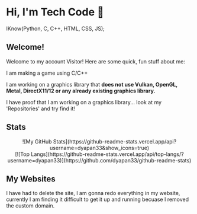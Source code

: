 # Hi, I'm Tech Code 👋
<p> IKnow(Python, C, C++, HTML, CSS, JS); </p>
<h2>Welcome!</h2>
<p>Welcome to my account Visitor! Here are some quick, fun stuff about me: </p>
<p>I am making a game using C/C++</p>
<p>I am working on a graphics library that <b>does not use Vulkan, OpenGL, Metal, DirectX11/12 or any already existing graphics library.</b></p>
<p>I have proof that I am working on a graphics library... look at my 'Repositories' and try find it!</p>

## Stats
<div align="center"> 
    ![My GitHub Stats](https://github-readme-stats.vercel.app/api?username=dyapan33&show_icons=true)
    </br>
    [![Top Langs](https://github-readme-stats.vercel.app/api/top-langs/?username=dyapan33)](https://github.com/dyapan33/github-readme-stats)
</div>

## My Websites
I have had to delete the site, I am gonna redo everything in my website, currently I am finding it difficult to get it up and running becuase I removed the custom domain.


